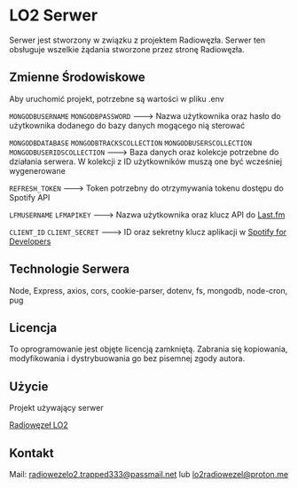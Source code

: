 
# LO2 Serwer

Serwer jest stworzony w związku z projektem Radiowęzła. Serwer ten obsługuje wszelkie żądania stworzone przez stronę Radiowęzła.

## Zmienne Środowiskowe

Aby uruchomić projekt, potrzebne są wartości w pliku .env

`MONGODBUSERNAME`
`MONGODBPASSWORD` ---> Nazwa użytkownika oraz hasło do użytkownika dodanego do bazy danych mogącego nią sterować

`MONGODBDATABASE`
`MONGODBTRACKSCOLLECTION`
`MONGODBUSERSCOLLECTION`
`MONGODBUSERIDSCOLLECTION` ---> Baza danych oraz kolekcje potrzebne do działania serwera. W kolekcji z ID użytkowników muszą one być wcześniej wygenerowane

`REFRESH_TOKEN` ---> Token potrzebny do otrzymywania tokenu dostępu do Spotify API

`LFMUSERNAME`
`LFMAPIKEY` ---> Nazwa użytkownika oraz klucz API do [Last.fm](https://last.fm/)

`CLIENT_ID`
`CLIENT_SECRET` ---> ID oraz sekretny klucz aplikacji w [Spotify for Developers](https://developer.spotify.com/)

## Technologie Serwera

 Node, Express, axios, cors, cookie-parser, dotenv, fs, mongodb, node-cron, pug


## Licencja

To oprogramowanie jest objęte licencją zamkniętą. Zabrania się kopiowania, modyfikowania i dystrybuowania go bez pisemnej zgody autora.


## Użycie

Projekt używający serwer

[Radiowęzeł LO2](https://github.com/drapesh/LO2-radiowezel)


## Kontakt

Mail: radiowezelo2.trapped333@passmail.net lub lo2radiowezel@proton.me